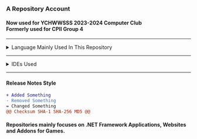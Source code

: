 ### A Repository Account
#### Now used for YCHWWSSS 2023-2024 Computer Club <br> Formerly used for CPII Group 4

***
<details>
  <summary>Language Mainly Used In This Repository</summary>


- HTML
- CSS
- C++
- C#
- Sass
- JavaScript
    - 3js
    - jquery
  </details>

***

<details>
  <summary>IDEs Used</summary>


- Visual Studio Code
- Visual Studio 2022
- Eclipse
- Notepad++
</details>

***
#### Release Notes Style
```diff
+ Added Something
- Removed Something
= Changed Something
@@ Checksum SHA-1 SHA-256 MD5 @@
```

#### Repositories mainly focuses on .NET Framework Applications, Websites and Addons for Games.
